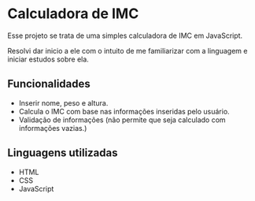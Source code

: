 # Calculadora de IMC

Esse projeto se trata de uma simples calculadora de IMC em JavaScript. 

Resolvi dar inicio a ele com o intuito de me familiarizar com a linguagem e iniciar estudos sobre ela.

## Funcionalidades

- Inserir nome, peso e altura.
- Calcula o IMC com base nas informações inseridas pelo usuário.
- Validação de informações (não permite que seja calculado com informações vazias.)

## Linguagens utilizadas

- HTML
- CSS
- JavaScript
 
